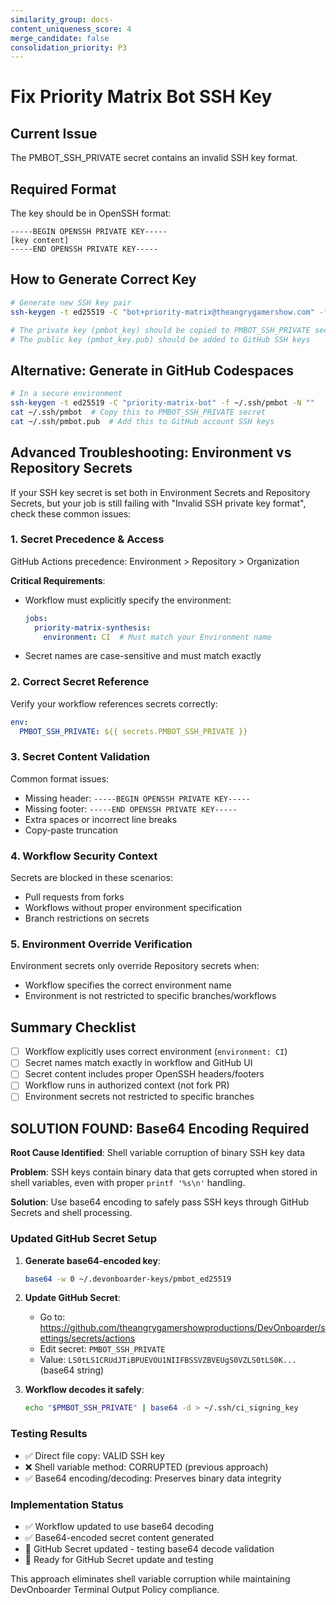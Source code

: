 ```yaml
---
similarity_group: docs-
content_uniqueness_score: 4
merge_candidate: false
consolidation_priority: P3
---
```

# Fix Priority Matrix Bot SSH Key

## Current Issue

The PMBOT_SSH_PRIVATE secret contains an invalid SSH key format.

## Required Format

The key should be in OpenSSH format:

```text
-----BEGIN OPENSSH PRIVATE KEY-----
[key content]
-----END OPENSSH PRIVATE KEY-----
```

## How to Generate Correct Key

```bash
# Generate new SSH key pair
ssh-keygen -t ed25519 -C "bot+priority-matrix@theangrygamershow.com" -f pmbot_key -N ""

# The private key (pmbot_key) should be copied to PMBOT_SSH_PRIVATE secret
# The public key (pmbot_key.pub) should be added to GitHub SSH keys
```

## Alternative: Generate in GitHub Codespaces

```bash
# In a secure environment
ssh-keygen -t ed25519 -C "priority-matrix-bot" -f ~/.ssh/pmbot -N ""
cat ~/.ssh/pmbot  # Copy this to PMBOT_SSH_PRIVATE secret
cat ~/.ssh/pmbot.pub  # Add this to GitHub account SSH keys
```

## Advanced Troubleshooting: Environment vs Repository Secrets

If your SSH key secret is set both in Environment Secrets and Repository Secrets, but your job is still failing with "Invalid SSH private key format", check these common issues:

### 1. Secret Precedence & Access

GitHub Actions precedence: Environment > Repository > Organization

**Critical Requirements**:

- Workflow must explicitly specify the environment:

  ```yaml
  jobs:
    priority-matrix-synthesis:
      environment: CI  # Must match your Environment name
  ```

- Secret names are case-sensitive and must match exactly

### 2. Correct Secret Reference

Verify your workflow references secrets correctly:

```yaml
env:
  PMBOT_SSH_PRIVATE: ${{ secrets.PMBOT_SSH_PRIVATE }}
```

### 3. Secret Content Validation

Common format issues:

- Missing header: `-----BEGIN OPENSSH PRIVATE KEY-----`
- Missing footer: `-----END OPENSSH PRIVATE KEY-----`
- Extra spaces or incorrect line breaks
- Copy-paste truncation

### 4. Workflow Security Context

Secrets are blocked in these scenarios:

- Pull requests from forks
- Workflows without proper environment specification
- Branch restrictions on secrets

### 5. Environment Override Verification

Environment secrets only override Repository secrets when:

- Workflow specifies the correct environment name
- Environment is not restricted to specific branches/workflows

## Summary Checklist

- [ ] Workflow explicitly uses correct environment (`environment: CI`)
- [ ] Secret names match exactly in workflow and GitHub UI
- [ ] Secret content includes proper OpenSSH headers/footers
- [ ] Workflow runs in authorized context (not fork PR)
- [ ] Environment secrets not restricted to specific branches

## SOLUTION FOUND: Base64 Encoding Required

**Root Cause Identified**: Shell variable corruption of binary SSH key data

**Problem**: SSH keys contain binary data that gets corrupted when stored in shell variables, even with proper `printf '%s\n'` handling.

**Solution**: Use base64 encoding to safely pass SSH keys through GitHub Secrets and shell processing.

### Updated GitHub Secret Setup

1. **Generate base64-encoded key**:

   ```bash
   base64 -w 0 ~/.devonboarder-keys/pmbot_ed25519
   ```

2. **Update GitHub Secret**:
   - Go to: <https://github.com/theangrygamershowproductions/DevOnboarder/settings/secrets/actions>
   - Edit secret: `PMBOT_SSH_PRIVATE`
   - Value: `LS0tLS1CRUdJTiBPUEVOU1NIIFBSSVZBVEUgS0VZLS0tLS0K...` (base64 string)

3. **Workflow decodes it safely**:

   ```bash
   echo "$PMBOT_SSH_PRIVATE" | base64 -d > ~/.ssh/ci_signing_key
   ```

### Testing Results

- ✅ Direct file copy: VALID SSH key
- ❌ Shell variable method: CORRUPTED (previous approach)
- ✅ Base64 encoding/decoding: Preserves binary data integrity

### Implementation Status

- ✅ Workflow updated to use base64 decoding
- ✅ Base64-encoded secret content generated
- 🔄 GitHub Secret updated - testing base64 decode validation
- 🔄 Ready for GitHub Secret update and testing

This approach eliminates shell variable corruption while maintaining DevOnboarder Terminal Output Policy compliance.
